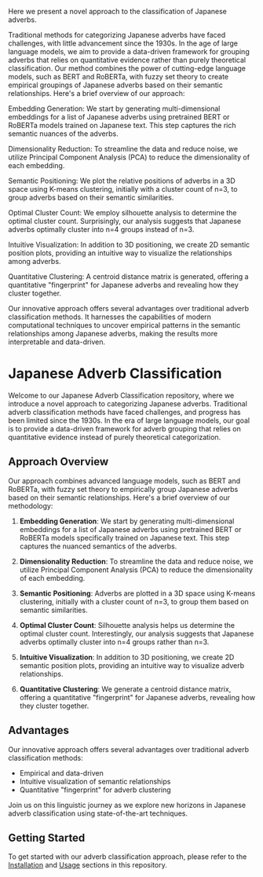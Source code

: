 Here we present a novel approach to the classification of Japanese adverbs. 

Traditional methods for categorizing Japanese adverbs have faced challenges, with little advancement since the 1930s. In the age of large language models, we aim to provide a data-driven framework for grouping adverbs that relies on quantitative evidence rather than purely theoretical classification. Our method combines the power of cutting-edge language models, such as BERT and RoBERTa, with fuzzy set theory to create empirical groupings of Japanese adverbs based on their semantic relationships. Here's a brief overview of our approach:

Embedding Generation: We start by generating multi-dimensional embeddings for a list of Japanese adverbs using pretrained BERT or RoBERTa models trained on Japanese text. This step captures the rich semantic nuances of the adverbs.

Dimensionality Reduction: To streamline the data and reduce noise, we utilize Principal Component Analysis (PCA) to reduce the dimensionality of each embedding.

Semantic Positioning: We plot the relative positions of adverbs in a 3D space using K-means clustering, initially with a cluster count of n=3, to group adverbs based on their semantic similarities.

Optimal Cluster Count: We employ silhouette analysis to determine the optimal cluster count. Surprisingly, our analysis suggests that Japanese adverbs optimally cluster into n=4 groups instead of n=3.

Intuitive Visualization: In addition to 3D positioning, we create 2D semantic position plots, providing an intuitive way to visualize the relationships among adverbs.

Quantitative Clustering: A centroid distance matrix is generated, offering a quantitative "fingerprint" for Japanese adverbs and revealing how they cluster together.

Our innovative approach offers several advantages over traditional adverb classification methods. It harnesses the capabilities of modern computational techniques to uncover empirical patterns in the semantic relationships among Japanese adverbs, making the results more interpretable and data-driven.


# Japanese Adverb Classification

Welcome to our Japanese Adverb Classification repository, where we introduce a novel approach to categorizing Japanese adverbs. Traditional adverb classification methods have faced challenges, and progress has been limited since the 1930s. In the era of large language models, our goal is to provide a data-driven framework for adverb grouping that relies on quantitative evidence instead of purely theoretical categorization.

## Approach Overview

Our approach combines advanced language models, such as BERT and RoBERTa, with fuzzy set theory to empirically group Japanese adverbs based on their semantic relationships. Here's a brief overview of our methodology:

1. **Embedding Generation**: We start by generating multi-dimensional embeddings for a list of Japanese adverbs using pretrained BERT or RoBERTa models specifically trained on Japanese text. This step captures the nuanced semantics of the adverbs.

2. **Dimensionality Reduction**: To streamline the data and reduce noise, we utilize Principal Component Analysis (PCA) to reduce the dimensionality of each embedding.

3. **Semantic Positioning**: Adverbs are plotted in a 3D space using K-means clustering, initially with a cluster count of n=3, to group them based on semantic similarities.

4. **Optimal Cluster Count**: Silhouette analysis helps us determine the optimal cluster count. Interestingly, our analysis suggests that Japanese adverbs optimally cluster into n=4 groups rather than n=3.

5. **Intuitive Visualization**: In addition to 3D positioning, we create 2D semantic position plots, providing an intuitive way to visualize adverb relationships.

6. **Quantitative Clustering**: We generate a centroid distance matrix, offering a quantitative "fingerprint" for Japanese adverbs, revealing how they cluster together.

## Advantages

Our innovative approach offers several advantages over traditional adverb classification methods:

- Empirical and data-driven
- Intuitive visualization of semantic relationships
- Quantitative "fingerprint" for adverb clustering

Join us on this linguistic journey as we explore new horizons in Japanese adverb classification using state-of-the-art techniques.

## Getting Started

To get started with our adverb classification approach, please refer to the [Installation](#installation) and [Usage](#usage) sections in this repository.
